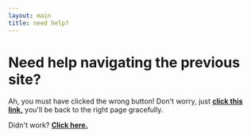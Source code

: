 ```yaml
---
layout: main
title: need help?
---
```


# Need help navigating the previous site?

Ah, you must have clicked the wrong button! Don't worry, just **[click this link,](https://electo.gq/frontpage)** you'll be back to the right page gracefully.

Didn't work? **[Click here.](/needhelp/morehelp)**